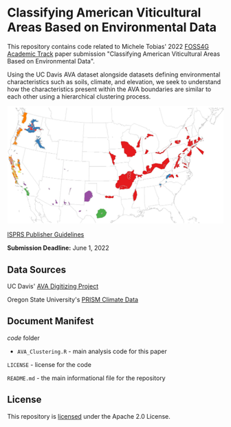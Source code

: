 # Classifying American Viticultural Areas Based on Environmental Data

This repository contains code related to Michele Tobias' 2022 [FOSS4G Academic Track](https://2022.foss4g.org/cfp-academic_track.php) paper submission "Classifying American Viticultural Areas Based on Environmental Data".

Using the UC Davis AVA dataset alongside datasets defining environmental characteristics such as soils, climate, and elevation, we seek to understand how the characteristics present within the AVA boundaries are similar to each other using a hierarchical clustering process.  

![Alt text](images/cluster_example_2022-04-20.jpg "An example of results of a cluster analysis of AVA boundaries using climate variables")

[ISPRS Publisher Guidelines](https://www.isprs.org/documents/orangebook/app5.aspx )

**Submission Deadline:** June 1, 2022

## Data Sources

UC Davis' [AVA Digitizing Project](https://github.com/UCDavisLibrary/ava)

Oregon State University's [PRISM Climate Data](https://prism.oregonstate.edu/)

## Document Manifest
*code* folder
  - `AVA_Clustering.R` - main analysis code for this paper

`LICENSE` - license for the code

`README.md` - the main informational file for the repository

## License
This repository is [licensed](LICENSE) under the Apache 2.0 License.


